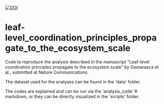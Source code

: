 [![DOI](https://zenodo.org/badge/613932595.svg)](https://zenodo.org/badge/latestdoi/613932595)

# leaf-level_coordination_principles_propagate_to_the_ecosystem_scale
Code to reproduce the analysis described in the manuscript "Leaf-level coordination principles propagate to the ecosystem scale" by Gomarasca et al., submitted at Nature Communications.

The dataset used for the analyses can be found in the 'data' folder.

The codes are explained and can be run via the 'analysis_code' R markdown, or they can be directly visualized in the 'scripts' folder.
